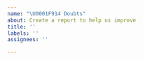 ```yaml
---
name: "\U0001F914 Doubts"
about: Create a report to help us improve
title: ''
labels: ''
assignees: ''

---
```



